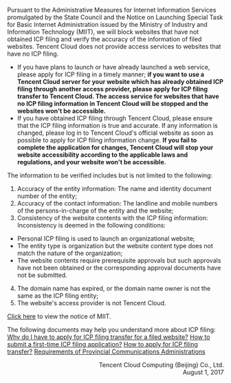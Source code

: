 Pursuant to the Administrative Measures for Internet Information Services promulgated by the State Council and the Notice on Launching Special Task for Basic Internet Administration issued by the Ministry of Industry and Information Technology (MIIT), we will block websites that have not obtained ICP filing and verify the accuracy of the information of filed websites. Tencent Cloud does not provide access services to websites that have no ICP filing.
- If you have plans to launch or have already launched a web service, please apply for ICP filing in a timely manner; **if you want to use a Tencent Cloud server for your website which has already obtained ICP filing through another access provider, please apply for ICP filing transfer to Tencent Cloud. The access service for websites that have no ICP filing information in Tencent Cloud will be stopped and the websites won't be accessible.**
- If you have obtained ICP filing through Tencent Cloud, please ensure that the ICP filing information is true and accurate. If any information is changed, please log in to Tencent Cloud's official website as soon as possible to apply for ICP filing information change. **If you fail to complete the application for changes, Tencent Cloud will stop your website accessibility according to the applicable laws and regulations, and your website won't be accessible.**

The information to be verified includes but is not limited to the following:
1. Accuracy of the entity information: The name and identity document number of the entity;
2. Accuracy of the contact information: The landline and mobile numbers of the persons-in-charge of the entity and the website;
3. Consistency of the website contents with the ICP filing information: Inconsistency is deemed in the following conditions:
 - Personal ICP filing is used to launch an organizational website;
 - The entity type is organization but the website content type does not match the nature of the organization;
 - The website contents require prerequisite approvals but such approvals have not been obtained or the corresponding approval documents have not be submitted.
4. The domain name has expired, or the domain name owner is not the same as the ICP filing entity;
5. The website's access provider is not Tencent Cloud.

[Click here](http://www.miitbeian.gov.cn/state/outPortal/moreLatestMessage.action;jsessionid=gBicXpRQBR3gPEkn38GbjKVkxjszydi_YBuicv3_AgOoKImP83Yy!-800395326) to view the notice of MIIT.


The following documents may help you understand more about ICP filing:
[Why do I have to apply for ICP filing transfer for a filed website?](https://cloud.tencent.com/document/product/243/9591)
[How to submit a first-time ICP filing application?](https://cloud.tencent.com/document/product/243/9622)
[How to apply for ICP filing transfer?](https://cloud.tencent.com/document/product/243/9623)
[Requirements of Provincial Communications Administrations](https://cloud.tencent.com/document/product/243/3474)


<div style="text-align:right">Tencent Cloud Computing (Beijing) Co., Ltd.</br>
August 1, 2017</div>

